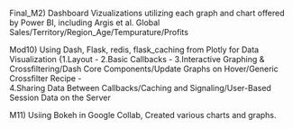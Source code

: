 Final_M2) Dashboard Vizualizations utilizing each graph and chart offered by Power BI, including Argis et al. Global Sales/Territory/Region_Age/Tempurature/Profits


Mod10) Using Dash, Flask, redis, flask_caching from Plotly for Data Visualization
    {1.Layout  -  2.Basic Callbacks  -  3.Interactive Graphing & Crossfiltering/Dash Core Components/Update Graphs on Hover/Generic Crossfilter Recipe   -  
     4.Sharing Data Between Callbacks/Caching and Signaling/User-Based Session Data on the Server


M11) Usiing Bokeh in Google Collab, Created various charts and graphs. 
